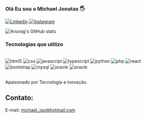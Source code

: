 ### Olá Eu sou o Michael Jonatas 🖐️

[![Linkedin](https://img.shields.io/badge/LinkedIn-0077B5?style=for-the-badge&logo=linkedin&logoColor=white
)](https://www.linkedin.com/in/michael-j%C3%B4natas-712112ba/)
[![Instagram](https://img.shields.io/badge/Instagram-E4405F?style=for-the-badge&logo=instagram&logoColor=white
)](https://www.instagram.com/michaeljso18/)


![Anurag's GitHub stats](https://github-readme-stats.vercel.app/api?username=michaeljso&show_icons=true&theme=dracula)

### Tecnologias que utilizo


<div style ="display: inline_block"><br/>
    <img  align="center" alt="html5" src="https://img.shields.io/badge/HTML-239120?style=for-the-badge&logo=html5&logoColor=white"/>
    <img  align="center" alt="css" src="https://img.shields.io/badge/CSS-239120?&style=for-the-badge&logo=css3&logoColor=white"/>
    <img  align="center" alt="javascript" src="https://img.shields.io/badge/JavaScript-F7DF1E?style=for-the-badge&logo=javascript&logoColor=black"/>
    <img  align="center" alt="typescript" src="https://img.shields.io/badge/TypeScript-007ACC?style=for-the-badge&logo=typescript&logoColor=white"/>
    <img  align="center" alt="python" src="https://img.shields.io/badge/Python-14354C?style=for-the-badge&logo=python&logoColor=white"/>
     <img  align="center" alt="php" src="https://img.shields.io/badge/PHP-777BB4?style=for-the-badge&logo=php&logoColor=white"/>
     <img  align="center" alt="react" src="https://img.shields.io/badge/React-20232A?style=for-the-badge&logo=react&logoColor=61DAFB"/>
     <img  align="center" alt="bootstrap" src="https://img.shields.io/badge/Bootstrap-563D7C?style=for-the-badge&logo=bootstrap&logoColor=white"/>
    <img  align="center" alt="mysql" src="https://img.shields.io/badge/MySQL-00000F?style=for-the-badge&logo=mysql&logoColor=white"/>
    <img  align="center" alt="oracle" src="https://img.shields.io/badge/Oracle-F80000?style=for-the-badge&logo=oracle&logoColor=black"/>
    <img  align="center" alt="oracle" src="https://img.shields.io/badge/Delphi_RAD_Studio-B22222?style=for-the-badge&logo=delphi&logoColor=white"/>
</div><br/>

Apaixonado por Tecnologia e inovação.

## Contato:
E-mail: michael_jso@hotmail.com
